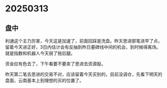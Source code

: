 # 20250313

## 盘中

利通这个主力厉害，今天这是加速了，前面回踩是洗盘。昨天思进那笔进早了点，留着今天进正好，3日内估计会有反抽到昨日墓碑线中间的机会，到时候得离场。就是指数和机器人今天弱了拖后腿。

资金拉有色去了，下午看要不要卖了思进去资源股。

昨天第二笔去思进的交易不对，应该留着今天买别的，目前没调仓，先看下明天的盘面，云南基本上到理想的买的位置了。
